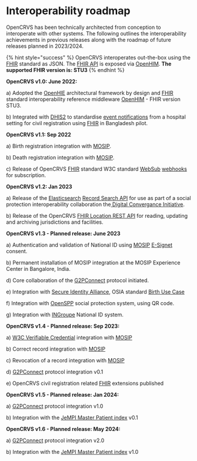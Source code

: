 # Interoperability roadmap

OpenCRVS has been technically architected from conception to interoperate with other systems.  The following outlines the interoperability achievements in previous releases along with the roadmap of future releases planned in 2023/2024.



{% hint style="success" %}
OpenCRVS interoperates out-the-box using the [FHIR](https://www.hl7.org/fhir/overview.html) standard as JSON.  The [FHIR API](https://www.hl7.org/fhir/http.html) is exposed via [OpenHIM](http://openhim.org/). **The supported FHIR version is: STU3**
{% endhint %}



**OpenCRVS v1.0: June 2022:**

a) Adopted the [OpenHIE](https://guides.ohie.org/arch-spec/) architectural framework by design and [FHIR](https://www.hl7.org/fhir/overview.html) standard interoperability reference middleware [OpenHIM](http://openhim.org/) - FHIR version STU3.

b) Integrated with [DHIS2](https://dhis2.org/) to standardise [event notifications](../technology/interoperability/event-notification-clients.md) from a hospital setting for civil registration using [FHIR](https://www.hl7.org/fhir/overview.html) in Bangladesh pilot.



**OpenCRVS v1.1: Sep 2022**

a) Birth registration integration with [MOSIP](https://mosip.io/).

b) Death registration integration with [MOSIP](https://mosip.io/).

c) Release of OpenCRVS [FHIR](https://www.hl7.org/fhir/overview.html) standard W3C standard [WebSub](https://www.w3.org/TR/websub/) [webhooks](../technology/interoperability/webhook-clients.md) for subscription.



**OpenCRVS v1.2: Jan 2023**

a) Release of the [Elasticsearch](https://www.elastic.co/) [Record Search API](../technology/interoperability/record-search-clients.md) for use as part of a social protection interoperability collaboration  the[ Digital Convergance Initiative](https://spdci.org/).

b) Release of the OpenCRVS [FHIR Location REST API](../technology/interoperability/fhir-location-rest-api.md) for reading, updating and archiving jurisdictions and facilities.



**OpenCRVS v1.3 - Planned release: June 2023**

a) Authentication and validation of National ID using [MOSIP](https://mosip.io/) [E-Signet](https://docs.esignet.io/) consent.

b) Permanent installation of MOSIP integration at the MOSIP Experience Center in Bangalore, India.&#x20;

d) Core collaboration of the [G2PConnect](https://g2pconnect.global/) protocol initiated.

e) Integration with [Secure Identity Alliance](https://secureidentityalliance.org/), OSIA standard [Birth Use Case](https://osia.readthedocs.io/en/v4.1/02%20-%20functional.html#birth-use-case)

f) Integration with [OpenSPP](https://openspp.org/) social protection system, using QR code.

g) Integration with [INGroupe](https://ingroupe.com/) National ID system.



**OpenCRVS v1.4 - Planned release: Sep 2023:**

a) [W3C Verifiable Credential](https://www.w3.org/TR/vc-data-model/) integration with [MOSIP](https://mosip.io/)

b) Correct record integration with [MOSIP](https://mosip.io/)

c) Revocation of a record integration with [MOSIP](https://mosip.io/)

d) [G2PConnect](https://g2pconnect.global/) protocol integration v0.1

e) OpenCRVS civil registration related [FHIR](https://www.hl7.org/fhir/extensibility.html) extensions published



**OpenCRVS v1.5 - Planned release: Jan 2024:**

a) [G2PConnect](https://g2pconnect.global/) protocol integration v1.0

b) Integration with the [JeMPI Master Patient index](https://github.com/jembi/JeMPI) v0.1



**OpenCRVS v1.6 - Planned release: May 2024:**

a) [G2PConnect](https://g2pconnect.global/) protocol integration v2.0

b) Integration with the [JeMPI Master Patient index](https://github.com/jembi/JeMPI) v1.0

